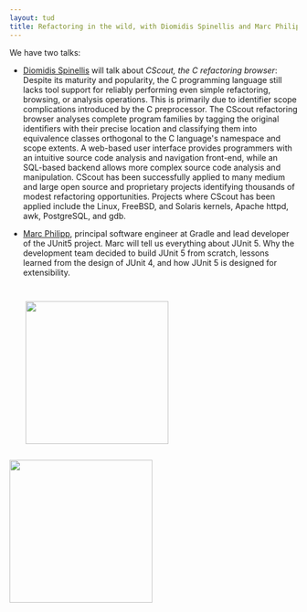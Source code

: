 ```yaml
---
layout: tud
title: Refactoring in the wild, with Diomidis Spinellis and Marc Philipp
---
```


We have two talks:

* [Diomidis Spinellis](https://www.linkedin.com/in/dspinellis/) will talk about _CScout, the C refactoring browser_: Despite its maturity and popularity, 
the C programming language still
lacks tool support for reliably performing even simple refactoring,
browsing, or analysis operations. This is primarily due to identifier
scope complications introduced by the C preprocessor. The CScout
refactoring browser analyses complete program families by tagging the
original identifiers with their precise location and classifying them
into equivalence classes orthogonal to the C language's namespace and
scope extents. A web-based user interface provides programmers with an
intuitive source code analysis and navigation front-end, while an
SQL-based backend allows more complex source code analysis and
manipulation. CScout has been successfully applied to many medium and
large open source and proprietary projects identifying thousands of
modest refactoring opportunities. Projects where CScout has been applied
include the Linux, FreeBSD, and Solaris kernels, Apache httpd, awk,
PostgreSQL, and gdb.

* [Marc Philipp](https://www.linkedin.com/in/marcphilipp/), principal software engineer at Gradle and lead developer of the JUnit5 project. Marc will tell us everything about JUnit 5. Why the development team decided to build JUnit 5 from scratch, lessons learned from the design of JUnit 4, and how JUnit 5 is designed for extensibility.


<img src="{{ '/img/guests/diomidis.jpg' | relative_url }}" width="250px" style="display: inline; float: left; margin: 2em;">

<img src="{{ '/img/guests/marc.jpeg' | relative_url }}" width="250px">